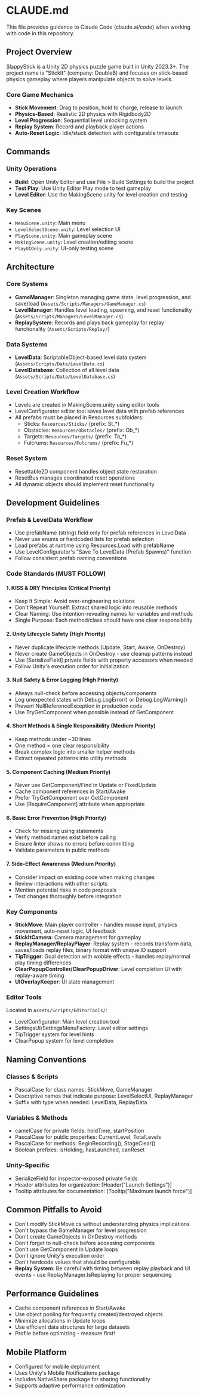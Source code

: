 # CLAUDE.md

This file provides guidance to Claude Code (claude.ai/code) when working with code in this repository.

## Project Overview

SlappyStick is a Unity 2D physics puzzle game built in Unity 2023.3+. The project name is "StickIt" (company: DoubleB) and focuses on stick-based physics gameplay where players manipulate objects to solve levels.

### Core Game Mechanics
- **Stick Movement**: Drag to position, hold to charge, release to launch
- **Physics-Based**: Realistic 2D physics with Rigidbody2D
- **Level Progression**: Sequential level unlocking system
- **Replay System**: Record and playback player actions
- **Auto-Reset Logic**: Idle/stuck detection with configurable timeouts

## Commands

### Unity Operations
- **Build**: Open Unity Editor and use File > Build Settings to build the project
- **Test Play**: Use Unity Editor Play mode to test gameplay
- **Level Editor**: Use the MakingScene.unity for level creation and testing

### Key Scenes
- `MenuScene.unity`: Main menu
- `LevelSelectScene.unity`: Level selection UI
- `PlayScene.unity`: Main gameplay scene
- `MakingScene.unity`: Level creation/editing scene
- `PlayUIOnly.unity`: UI-only testing scene

## Architecture

### Core Systems
- **GameManager**: Singleton managing game state, level progression, and save/load (`Assets/Scripts/Managers/GameManager.cs`)
- **LevelManager**: Handles level loading, spawning, and reset functionality (`Assets/Scripts/Managers/LevelManager.cs`)
- **ReplaySystem**: Records and plays back gameplay for replay functionality (`Assets/Scripts/Replay/`)

### Data Systems
- **LevelData**: ScriptableObject-based level data system (`Assets/Scripts/Data/LevelData.cs`)
- **LevelDatabase**: Collection of all level data (`Assets/Scripts/Data/LevelDatabase.cs`)

### Level Creation Workflow
- Levels are created in MakingScene.unity using editor tools
- LevelConfigurator editor tool saves level data with prefab references
- All prefabs must be placed in Resources subfolders:
  - Sticks: `Resources/Sticks/` (prefix: St_*)
  - Obstacles: `Resources/Obstacles/` (prefix: Ob_*)
  - Targets: `Resources/Targets/` (prefix: Ta_*)
  - Fulcrums: `Resources/Fulcrums/` (prefix: Fu_*)

### Reset System
- Resettable2D component handles object state restoration
- ResetBus manages coordinated reset operations
- All dynamic objects should implement reset functionality

## Development Guidelines

### Prefab & LevelData Workflow
- Use prefabName (string) field only for prefab references in LevelData
- Never use enums or hardcoded lists for prefab selection
- Load prefabs at runtime using Resources.Load with prefabName
- Use LevelConfigurator's "Save To LevelData (Prefab Spawns)" function
- Follow consistent prefab naming conventions

### Code Standards (MUST FOLLOW)

#### 1. KISS & DRY Principles (Critical Priority)
- Keep It Simple: Avoid over-engineering solutions
- Don't Repeat Yourself: Extract shared logic into reusable methods
- Clear Naming: Use intention-revealing names for variables and methods
- Single Purpose: Each method/class should have one clear responsibility

#### 2. Unity Lifecycle Safety (High Priority)
- Never duplicate lifecycle methods (Update, Start, Awake, OnDestroy)
- Never create GameObjects in OnDestroy - use cleanup patterns instead
- Use [SerializeField] private fields with property accessors when needed
- Follow Unity's execution order for initialization

#### 3. Null Safety & Error Logging (High Priority)
- Always null-check before accessing objects/components
- Log unexpected states with Debug.LogError() or Debug.LogWarning()
- Prevent NullReferenceException in production code
- Use TryGetComponent when possible instead of GetComponent

#### 4. Short Methods & Single Responsibility (Medium Priority)
- Keep methods under ~30 lines
- One method = one clear responsibility
- Break complex logic into smaller helper methods
- Extract repeated patterns into utility methods

#### 5. Component Caching (Medium Priority)
- Never use GetComponent/Find in Update or FixedUpdate
- Cache component references in Start/Awake
- Prefer TryGetComponent over GetComponent
- Use [RequireComponent] attribute when appropriate

#### 6. Basic Error Prevention (High Priority)
- Check for missing using statements
- Verify method names exist before calling
- Ensure linter shows no errors before committing
- Validate parameters in public methods

#### 7. Side-Effect Awareness (Medium Priority)
- Consider impact on existing code when making changes
- Review interactions with other scripts
- Mention potential risks in code proposals
- Test changes thoroughly before integration

### Key Components
- **StickMove**: Main player controller - handles mouse input, physics movement, auto-reset logic, UI feedback
- **StickItCamera**: Camera management for gameplay
- **ReplayManager/ReplayPlayer**: Replay system - records transform data, saves/loads replay files, binary format with unique ID support
- **TipTrigger**: Goal detection with wobble effects - handles replay/normal play timing differences
- **ClearPopupController/ClearPopupDriver**: Level completion UI with replay-aware timing
- **UIOverlayKeeper**: UI state management

### Editor Tools
Located in `Assets/Scripts/EditorTools/`:
- LevelConfigurator: Main level creation tool
- SettingsUI/SettingsMenuFactory: Level editor settings
- TipTrigger system for level hints
- ClearPopup system for level completion

## Naming Conventions

### Classes & Scripts
- PascalCase for class names: StickMove, GameManager
- Descriptive names that indicate purpose: LevelSelectUI, ReplayManager
- Suffix with type when needed: LevelData, ReplayData

### Variables & Methods
- camelCase for private fields: holdTime, startPosition
- PascalCase for public properties: CurrentLevel, TotalLevels
- PascalCase for methods: BeginRecording(), StageClear()
- Boolean prefixes: isHolding, hasLaunched, canReset

### Unity-Specific
- SerializeField for inspector-exposed private fields
- Header attributes for organization: [Header("Launch Settings")]
- Tooltip attributes for documentation: [Tooltip("Maximum launch force")]

## Common Pitfalls to Avoid
- Don't modify StickMove.cs without understanding physics implications
- Don't bypass the GameManager for level progression
- Don't create GameObjects in OnDestroy methods
- Don't forget to null-check before accessing components
- Don't use GetComponent in Update loops
- Don't ignore Unity's execution order
- Don't hardcode values that should be configurable
- **Replay System**: Be careful with timing between replay playback and UI events - use ReplayManager.IsReplaying for proper sequencing

## Performance Guidelines
- Cache component references in Start/Awake
- Use object pooling for frequently created/destroyed objects
- Minimize allocations in Update loops
- Use efficient data structures for large datasets
- Profile before optimizing - measure first!

## Mobile Platform
- Configured for mobile deployment
- Uses Unity's Mobile Notifications package
- Includes NativeShare package for sharing functionality
- Supports adaptive performance optimization
